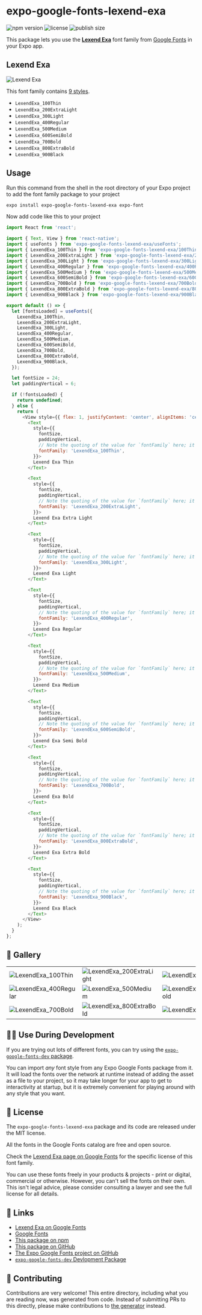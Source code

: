 # expo-google-fonts-lexend-exa

![npm version](https://flat.badgen.net/npm/v/expo-google-fonts-lexend-exa)
![license](https://flat.badgen.net/github/license/expo/google-fonts)
![publish size](https://flat.badgen.net/packagephobia/install/expo-google-fonts-lexend-exa)

This package lets you use the [**Lexend Exa**](https://fonts.google.com/specimen/Lexend+Exa) font family from [Google Fonts](https://fonts.google.com/) in your Expo app.

## Lexend Exa

![Lexend Exa](./font-family.png)

This font family contains [9 styles](#-gallery).

- `LexendExa_100Thin`
- `LexendExa_200ExtraLight`
- `LexendExa_300Light`
- `LexendExa_400Regular`
- `LexendExa_500Medium`
- `LexendExa_600SemiBold`
- `LexendExa_700Bold`
- `LexendExa_800ExtraBold`
- `LexendExa_900Black`

## Usage

Run this command from the shell in the root directory of your Expo project to add the font family package to your project
```sh
expo install expo-google-fonts-lexend-exa expo-font
```

Now add code like this to your project
```js
import React from 'react';

import { Text, View } from 'react-native';
import { useFonts } from 'expo-google-fonts-lexend-exa/useFonts';
import { LexendExa_100Thin } from 'expo-google-fonts-lexend-exa/100Thin';
import { LexendExa_200ExtraLight } from 'expo-google-fonts-lexend-exa/200ExtraLight';
import { LexendExa_300Light } from 'expo-google-fonts-lexend-exa/300Light';
import { LexendExa_400Regular } from 'expo-google-fonts-lexend-exa/400Regular';
import { LexendExa_500Medium } from 'expo-google-fonts-lexend-exa/500Medium';
import { LexendExa_600SemiBold } from 'expo-google-fonts-lexend-exa/600SemiBold';
import { LexendExa_700Bold } from 'expo-google-fonts-lexend-exa/700Bold';
import { LexendExa_800ExtraBold } from 'expo-google-fonts-lexend-exa/800ExtraBold';
import { LexendExa_900Black } from 'expo-google-fonts-lexend-exa/900Black';

export default () => {
  let [fontsLoaded] = useFonts({
    LexendExa_100Thin,
    LexendExa_200ExtraLight,
    LexendExa_300Light,
    LexendExa_400Regular,
    LexendExa_500Medium,
    LexendExa_600SemiBold,
    LexendExa_700Bold,
    LexendExa_800ExtraBold,
    LexendExa_900Black,
  });

  let fontSize = 24;
  let paddingVertical = 6;

  if (!fontsLoaded) {
    return undefined;
  } else {
    return (
      <View style={{ flex: 1, justifyContent: 'center', alignItems: 'center' }}>
        <Text
          style={{
            fontSize,
            paddingVertical,
            // Note the quoting of the value for `fontFamily` here; it expects a string!
            fontFamily: 'LexendExa_100Thin',
          }}>
          Lexend Exa Thin
        </Text>

        <Text
          style={{
            fontSize,
            paddingVertical,
            // Note the quoting of the value for `fontFamily` here; it expects a string!
            fontFamily: 'LexendExa_200ExtraLight',
          }}>
          Lexend Exa Extra Light
        </Text>

        <Text
          style={{
            fontSize,
            paddingVertical,
            // Note the quoting of the value for `fontFamily` here; it expects a string!
            fontFamily: 'LexendExa_300Light',
          }}>
          Lexend Exa Light
        </Text>

        <Text
          style={{
            fontSize,
            paddingVertical,
            // Note the quoting of the value for `fontFamily` here; it expects a string!
            fontFamily: 'LexendExa_400Regular',
          }}>
          Lexend Exa Regular
        </Text>

        <Text
          style={{
            fontSize,
            paddingVertical,
            // Note the quoting of the value for `fontFamily` here; it expects a string!
            fontFamily: 'LexendExa_500Medium',
          }}>
          Lexend Exa Medium
        </Text>

        <Text
          style={{
            fontSize,
            paddingVertical,
            // Note the quoting of the value for `fontFamily` here; it expects a string!
            fontFamily: 'LexendExa_600SemiBold',
          }}>
          Lexend Exa Semi Bold
        </Text>

        <Text
          style={{
            fontSize,
            paddingVertical,
            // Note the quoting of the value for `fontFamily` here; it expects a string!
            fontFamily: 'LexendExa_700Bold',
          }}>
          Lexend Exa Bold
        </Text>

        <Text
          style={{
            fontSize,
            paddingVertical,
            // Note the quoting of the value for `fontFamily` here; it expects a string!
            fontFamily: 'LexendExa_800ExtraBold',
          }}>
          Lexend Exa Extra Bold
        </Text>

        <Text
          style={{
            fontSize,
            paddingVertical,
            // Note the quoting of the value for `fontFamily` here; it expects a string!
            fontFamily: 'LexendExa_900Black',
          }}>
          Lexend Exa Black
        </Text>
      </View>
    );
  }
};

```

## 🔡 Gallery


||||
|-|-|-|
|![LexendExa_100Thin](.//100Thin/LexendExa_100Thin.ttf.png)|![LexendExa_200ExtraLight](.//200ExtraLight/LexendExa_200ExtraLight.ttf.png)|![LexendExa_300Light](.//300Light/LexendExa_300Light.ttf.png)||
|![LexendExa_400Regular](.//400Regular/LexendExa_400Regular.ttf.png)|![LexendExa_500Medium](.//500Medium/LexendExa_500Medium.ttf.png)|![LexendExa_600SemiBold](.//600SemiBold/LexendExa_600SemiBold.ttf.png)||
|![LexendExa_700Bold](.//700Bold/LexendExa_700Bold.ttf.png)|![LexendExa_800ExtraBold](.//800ExtraBold/LexendExa_800ExtraBold.ttf.png)|![LexendExa_900Black](.//900Black/LexendExa_900Black.ttf.png)||


## 👩‍💻 Use During Development

If you are trying out lots of different fonts, you can try using the [`expo-google-fonts-dev` package](https://github.com/freeboub/google-fonts/tree/master/font-packages/dev#readme).

You can import *any* font style from any Expo Google Fonts package from it. It will load the fonts
over the network at runtime instead of adding the asset as a file to your project, so it may take longer
for your app to get to interactivity at startup, but it is extremely convenient
for playing around with any style that you want.

## 📖 License

The `expo-google-fonts-lexend-exa` package and its code are released under the MIT license.

All the fonts in the Google Fonts catalog are free and open source.

Check the [Lexend Exa page on Google Fonts](https://fonts.google.com/specimen/Lexend+Exa) for the specific license of this font family.

You can use these fonts freely in your products & projects - print or digital, commercial or otherwise. However, you can't sell the fonts on their own. This isn't legal advice, please consider consulting a lawyer and see the full license for all details.

## 🔗 Links

- [Lexend Exa on Google Fonts](https://fonts.google.com/specimen/Lexend+Exa)
- [Google Fonts](https://fonts.google.com/)
- [This package on npm](https://www.npmjs.com/package/expo-google-fonts-lexend-exa)
- [This package on GitHub](https://github.com/freeboub/google-fonts/tree/master/font-packages/lexend-exa)
- [The Expo Google Fonts project on GitHub](https://github.com/freeboub/google-fonts)
- [`expo-google-fonts-dev` Devlopment Package](https://github.com/freeboub/google-fonts/tree/master/font-packages/dev)

## 🤝 Contributing

Contributions are very welcome! This entire directory, including what you are reading now, was generated from code. Instead of submitting PRs to this directly, please make contributions to [the generator](https://github.com/freeboub/google-fonts/tree/master/packages/generator) instead.

